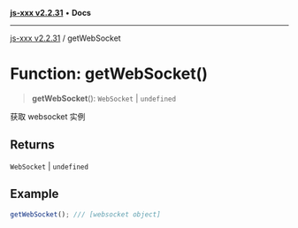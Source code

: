 [**js-xxx v2.2.31**](../README.md) • **Docs**

***

[js-xxx v2.2.31](../README.md) / getWebSocket

# Function: getWebSocket()

> **getWebSocket**(): `WebSocket` \| `undefined`

获取 websocket 实例

## Returns

`WebSocket` \| `undefined`

## Example

```ts
getWebSocket(); /// [websocket object]
```

